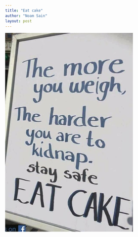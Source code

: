 ```yaml
---
title: "Eat cake"
author: "Noam Sain"
layout: post
---
```


![Stay safe - eat cake](/assets/2022/2022-10-funny16.jpg "Stay safe - eat cake")
